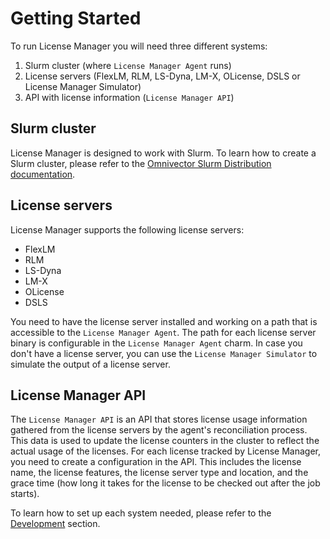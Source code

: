 # Getting Started
To run License Manager you will need three different systems:

1. Slurm cluster (where `License Manager Agent` runs)
2. License servers (FlexLM, RLM, LS-Dyna, LM-X, OLicense, DSLS or License Manager Simulator)
3. API with license information (`License Manager API`)

## Slurm cluster
License Manager is designed to work with Slurm. To learn how to create a Slurm cluster, please refer to the
[Omnivector Slurm Distribution documentation](https://omnivector-solutions.github.io/osd-documentation/master/index.html).

## License servers
License Manager supports the following license servers:

* FlexLM
* RLM
* LS-Dyna
* LM-X
* OLicense
* DSLS

You need to have the license server installed and working on a path that is accessible to the `License Manager Agent`.
The path for each license server binary is configurable in the `License Manager Agent` charm.
In case you don't have a license server, you can use the `License Manager Simulator` to simulate the output of a license server.

## License Manager API
The `License Manager API` is an API that stores license usage information gathered from the license servers by the agent's reconciliation
process. This data is used to update the license counters in the cluster to reflect the actual usage of the licenses.
For each license tracked by License Manager, you need to create a configuration in the API. This includes the license name, the license
features, the license server type and location, and the grace time (how long it takes for the license to be checked out after the job starts).

To learn how to set up each system needed, please refer to the [Development](development.md) section.

